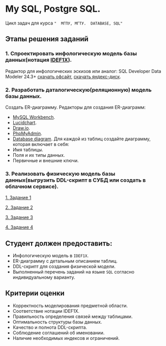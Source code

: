# My SQL, Postgre SQL.

Цикл задач для курса `"  МГПУ, МГТУ.  DATABASE, SQL"`
## Этапы решения заданий
### 1. Спроектировать инфологическую модель базы данных(нотация [IDEF1X](https://infostart.ru/pm/1430187/)). 
Редактор для инфологических эскизов или аналог:
SQL Developer Data Modeler 24.3+ [скачать офсайт](https://www.oracle.com/database/sqldeveloper/technologies/sql-data-modeler/download/), [скачать яндекс-диск](https://disk.yandex.ru/d/1IbKy9AYDTmVwQ).
### 2. Разработать даталогическую(реляционную) модель базы данных.  
Cоздать ER-диаграмму. Редакторы для создания ER-диаграмм:
- [MySQL Workbench](https://www.mysql.com/products/workbench/).
- [Lucidchart](https://www.lucidchart.com/pages/?).
- [Draw.io](https://www.drawio.com/).
- [PhpMyAdmin](http://95.131.149.21:8080/phpmyadmin/).
- [Database diagram](https://databasediagram.com/app).
Для каждой из таблиц создайте диаграмму, которая включает в себя:
- Имя таблицы.
- Поля и их типы данных.
- Первичные и внешние ключи.
### 3. Реализовать физическую модель базы данных(выгрузить DDL-скрипт в СУБД или создать в облачном сервисе).

[1. Задание 1](https://github.com/Vlados770K/Max/blob/main/%D0%97%D0%B0%D0%B4%D0%B0%D0%BD%D0%B8%D0%B5%201.txt)

[2. Задание 2](https://github.com/Vlados770K/Max/blob/main/%D0%97%D0%B0%D0%B4%D0%B0%D0%BD%D0%B8%D0%B5%202.txt)

[3. Задание 3](https://github.com/Vlados770K/Max/blob/main/%D0%97%D0%B0%D0%B4%D0%B0%D0%BD%D0%B8%D0%B5%203.txt)

[4. Задание 4](https://github.com/Vlados770K/Max/blob/main/%D0%97%D0%B0%D0%B4%D0%B0%D0%BD%D0%B8%D0%B5%204.txt)

## Cтудент должен предоставить:
- Инфологическую модель в `IDEF1X`.
- ER-диаграмму с детальным описанием таблиц.
- DDL-скрипт для создания физической модели.
- Выполненный перечень заданий на языке `SQL` согласно индивидуальному варианту. 

## Критерии оценки
- Корректность моделирования предметной области.
- Соответствие нотации IDEF1X.
- Правильность определения связей между таблицами.
- Оптимальность структуры базы данных.
- Качество и полнота DDL-скрипта.
- Соблюдение соглашений об именовании.
- Наличие необходимых индексов и ограничений.
